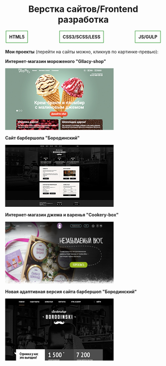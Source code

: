 <meta name='freelancehunt' content='4784a3120edd0e7' />
<link href="style.css" rel="stylesheet">
<h1 style="text-align:center;font-weight:bold;">Верстка сайтов/Frontend разработка</h1>
<ul style="list-style:none;display:flex;max-width:500px;padding:0;margin:0 auto;margin-bottom:20px;justify-content:space-between;flex-wrap:wrap;font-weight:bold;">
  <li style="padding:10px; border:1px solid green;">HTML5</li>
  <li style="padding:10px; border:1px solid green;">CSS3/SCSS/LESS</li>
  <li style="padding:10px; border:1px solid green;">JS/GULP</li>
</ul>
<b style="text-align:center;">Мои проекты</b> (перейти на сайты можно, кликнув по картинке-превью): 
<ul style="list-style:none;display:flex;max-width:940px;margin:0 auto;margin-bottom:20px;padding:0;justify-content:space-between;flex-wrap:wrap;">
  <li><p><b>Интернет-магазин мороженого "Gllacy-shop"</b></p><a href="https://karinakarapetyanweb.github.io/projects/gllacy-shop/"><img src="img/gllacy-index.jpg" alt="Превью сайта"></a></li>
  <li><p><b>Сайт барбершопа "Бородинский"</b></p><a href="https://karinakarapetyanweb.github.io/projects/barbershop/"><img src="img/barbershop-index.jpg" alt="Превью сайта"></a></li>
  <li><p><b>Интернет-магазин джема и варенья "Cookery-box"</b></p><a href="https://karinakarapetyanweb.github.io/projects/cookery-project/"><img src="img/cookery-index.jpg" alt="Превью сайта"></a></li>
  <li><p><b>Новая адаптивная версия сайта барбершоп "Бородинский"</b></p><a href="https://karinakarapetyanweb.github.io/projects/barbershop-new-version/"><img src="img/barbershop-new-index.jpg" alt="Превью сайта"></a></li>
</ul>
